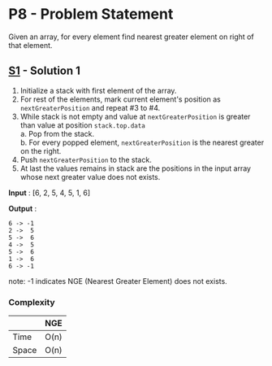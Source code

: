 # P8 - Problem Statement
Given an array, for every element find nearest greater element on right of that element.

## [S1](https://github.com/Lakshitnagar/DS-ALGO/blob/master/ds/stack/p8/S1.java) - Solution 1
1. Initialize a stack with first element of the array.
2. For rest of the elements, mark current element's position as `nextGreaterPosition` and repeat #3 to #4.
3. While stack is not empty and value at `nextGreaterPosition` is greater than value at position `stack.top.data`\
    a. Pop from the stack.\
    b. For every popped element, `nextGreaterPosition` is the nearest greater on the right.
4. Push `nextGreaterPosition` to the stack.
5. At last the values remains in stack are the positions in the input array whose next greater value does not exists.

<b>Input</b> :  [6, 2, 5, 4, 5, 1, 6]

<b>Output</b> :
``` 
6 -> -1
2 ->  5
5 ->  6
4 ->  5
5 ->  6
1 ->  6
6 -> -1
```
note: -1 indicates NGE (Nearest Greater Element) does not exists.
### Complexity

|               | NGE             |
| ------------- | --------------- |
| Time          | O(n)            |
| Space         | O(n)            |
